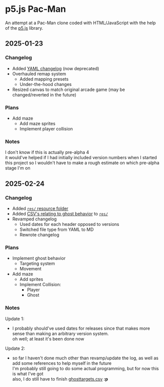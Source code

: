 # p5.js Pac-Man
An attempt at a Pac-Man clone coded with HTML/JavaScript with the help of the [p5.js](https://p5js.org/) library.

## 2025-01-23
### Changelog
- Added [YAML changelog](res/logOld.yaml) (now deprecated)
- Overhauled remap system
  - Added mapping presets
  - Under-the-hood changes
- Resized canvas to match original arcade game (may be changed/reverted in the future)
### Plans
- Add maze
  - Add maze sprites
  - Implement player collision
### Notes
I don't know if this is actually pre-alpha 4<br>
it would've helped if I had initially included version numbers when I started this project so I wouldn't have to make a rough estimate on which pre-alpha stage I'm on

## 2025-02-24
### Changelog
- Added [`res/` resource folder](res)
- Added [CSV's relating to ghost behavior](res/ghostBehavior) to [`res/`](res)
- Revamped changelog
  - Used dates for each header opposed to versions
  - Switched file type from YAML to MD
  - Rewrote changelog
### Plans
- Implement ghost behavior
  - Targeting system
  - Movement
- Add maze
  - Add sprites
  - Implement Collision:
    - Player
    - Ghost
### Notes
Update 1:
- I probably should've used dates for releases since that makes more sense than making an arbitrary version system.<br>
  oh well; at least it's been done now

Update 2:
- so far I haven't done much other than revamp/update the log, as well as add some references to help myself in the future<br>
  I'm probably still going to do some actual programming, but for now this is what I've got<br>
  also, I do still have to finish [ghosttargets.csv](pacmanclone/res/ghosttargets.csv) **:p**<br>
